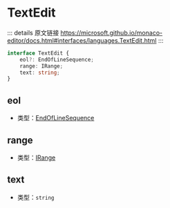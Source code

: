 # TextEdit

<backTop />
        
::: details 原文链接
https://microsoft.github.io/monaco-editor/docs.html#interfaces/languages.TextEdit.html
:::

```ts
interface TextEdit {
    eol?: EndOfLineSequence;
    range: IRange;
    text: string;
}
```

## eol
- 类型：[EndOfLineSequence](/api/editor/EndOfLineSequence.md)
## range
- 类型：[IRange](/api/IRange.md)
## text
- 类型：`string`